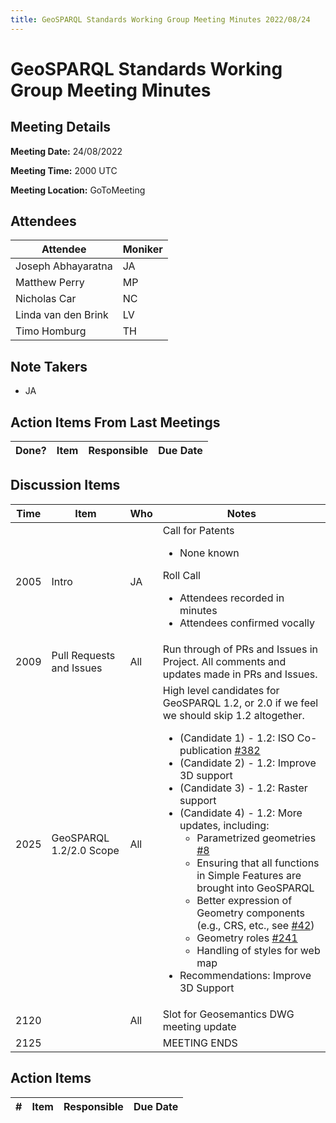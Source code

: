 ```yaml
---
title: GeoSPARQL Standards Working Group Meeting Minutes 2022/08/24
---
```

# GeoSPARQL Standards Working Group Meeting Minutes
## Meeting Details
**Meeting Date:** 24/08/2022

**Meeting Time:** 2000 UTC

**Meeting Location:** GoToMeeting  

## Attendees

| Attendee | Moniker |
| ---- | ---- |
| Joseph Abhayaratna | JA |
| Matthew Perry | MP |
| Nicholas Car | NC |
| Linda van den Brink | LV |
| Timo Homburg | TH |

## Note Takers
- JA

## Action Items From Last Meetings

| Done? | Item | Responsible | Due Date |
| ---- | ---- | ---- | --- |


## Discussion Items

| Time | Item | Who | Notes |
| ---- | ---- | ---- | ---- |
| 2005 | Intro | JA | Call for Patents<ul><li>None known</li></ul>Roll Call<ul><li>Attendees recorded in minutes</li><li>Attendees confirmed vocally</li></ul> |
| 2009 | Pull Requests and Issues | All | Run through of PRs and Issues in Project. All comments and updates made in PRs and Issues. |
| 2025 | GeoSPARQL 1.2/2.0 Scope | All | High level candidates for GeoSPARQL 1.2, or 2.0 if we feel we should skip 1.2 altogether. <ul><li>(Candidate 1) - 1.2: ISO Co-publication [#382](https://github.com/opengeospatial/ogc-geosparql/issues/382)</li><li>(Candidate 2) - 1.2: Improve 3D support</li><li>(Candidate 3) - 1.2: Raster support</li><li>(Candidate 4) - 1.2: More updates, including:<ul><li>Parametrized geometries [#8](https://github.com/opengeospatial/ogc-geosparql/issues/8)</li><li>Ensuring that all functions in Simple Features are brought into GeoSPARQL</li><li>Better expression of Geometry components (e.g., CRS, etc., see [#42](https://github.com/opengeospatial/ogc-geosparql/issues/42))</li><li>Geometry roles [#241](https://github.com/opengeospatial/ogc-geosparql/issues/241)</li><li>Handling of styles for web map</li></ul></li><li>Recommendations: Improve 3D Support</li></ul> |
| 2120 | | All | Slot for Geosemantics DWG meeting update |
| 2125 | | | MEETING ENDS |

## Action Items

| \# | Item | Responsible | Due Date |
| ---- | ---- | ---- | ---- |
